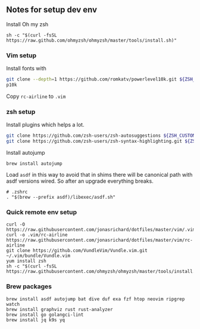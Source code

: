## Notes for setup dev env

Install Oh my zsh

```
sh -c "$(curl -fsSL https://raw.github.com/ohmyzsh/ohmyzsh/master/tools/install.sh)"
```

### Vim setup

Install fonts with

```bash
git clone --depth=1 https://github.com/romkatv/powerlevel10k.git ${ZSH_CUSTOM:-~/.oh-my-zsh/custom}/themes/powerlevel10k
p10k
```

Copy `rc-airline` to `.vim`

### zsh setup

Install plugins which helps a lot.

```bash
git clone https://github.com/zsh-users/zsh-autosuggestions ${ZSH_CUSTOM:-~/.oh-my-zsh/custom}/plugins/zsh-autosuggestions
git clone https://github.com/zsh-users/zsh-syntax-highlighting.git ${ZSH_CUSTOM:-~/.oh-my-zsh/custom}/plugins/zsh-syntax-highlighting
```

Install autojump

```
brew install autojump
```

Load `asdf` in this way to avoid that in shims there will be canonical path with asdf versions wired.
So after an upgrade everything breaks.

```
# .zshrc
. "$(brew --prefix asdf)/libexec/asdf.sh"
```

### Quick remote env setup

```
curl -O https://raw.githubusercontent.com/jonasrichard/dotfiles/master/vim/.vimrc
curl -o .vim/rc-airline https://raw.githubusercontent.com/jonasrichard/dotfiles/master/vim/rc-airline
git clone https://github.com/VundleVim/Vundle.vim.git ~/.vim/bundle/Vundle.vim
yum install zsh
sh -c "$(curl -fsSL https://raw.githubusercontent.com/ohmyzsh/ohmyzsh/master/tools/install.sh)"
```

### Brew packages

```
brew install asdf autojump bat dive duf exa fzf htop neovim ripgrep watch
brew install graphviz rust rust-analyzer
brew install go golangci-lint
brew install jq k9s yq
```
